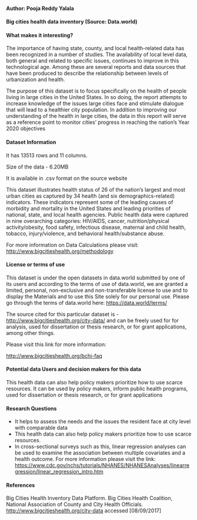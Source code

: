 #### Author: Pooja Reddy Yalala

#### Big cities health data inventory (Source: Data.world)

#### What makes it interesting?
The importance of having state, county, and local health-related data has been recognized in a number of studies. The availability of local level data, both general and related to specific issues, continues to improve in this technological age. Among these are several reports and data sources that have been produced to describe the relationship between levels of urbanization and health.

The purpose of this dataset is to focus specifically on the health of people living in large cities in the United States. In so doing, the report attempts to increase knowledge of the issues large cities face and stimulate dialogue that will lead to a healthier city population. In addition to improving our understanding of the health in large cities, the data in this report will serve as a reference point to monitor cities’ progress in reaching the nation’s Year 2020 objectives

#### Dataset Information
It has 13513 rows and 11 columns.

Size of the data - 6.20MB

It is available in .csv format on the source website

This dataset illustrates health status of 26 of the nation’s largest and most urban cities as captured by 34 health (and six demographics-related) indicators. These indicators represent some of the leading causes of morbidity and mortality in the United States and leading priorities of national, state, and local health agencies. Public health data were captured in nine overarching categories: HIV/AIDS, cancer, nutrition/physical activity/obesity, food safety, infectious disease, maternal and child health, tobacco, injury/violence, and behavioral health/substance abuse.

For more information on Data Calculations please visit:
http://www.bigcitieshealth.org/methodology

#### License or terms of use
This dataset is under the open datasets in data.world submitted by one of its users and according to the terms of use of data.world, we are granted a limited, personal, non-exclusive and non-transferable license to use and to display the Materials and to use this Site solely for our personal use. 
Please go through the terms of data.world here:
https://data.world/terms/

The source cited for this particular dataset is - http://www.bigcitieshealth.org/city-data/ and can be freely used for for analysis, used for dissertation or thesis research, or for grant applications, among other things.

Please visit this link for more information:

http://www.bigcitieshealth.org/bchi-faq


#### Potential data Users and decision makers for this data
This health data can also help policy makers prioritize how to use scarce resources. It can be used by policy makers, inform public health programs, used for dissertation or thesis research, or for grant applications



#### Research Questions
* It helps to assess the needs and the issues the resident face at city level with comparable data
* This health data can also help policy makers prioritize how to use scarce resources. 
* In cross-sectional surveys such as this, linear regression analyses can be used to examine the association between multiple covariates and a health outcome. 
For more information please visit the link:
https://www.cdc.gov/nchs/tutorials/NHANES/NHANESAnalyses/linearregression/linear_regression_intro.htm

#### References
 
Big Cities Health Inventory Data Platform. Big Cities Health Coalition, National Association of County and City Health Officials. http://www.bigcitieshealth.org/city-data accessed [08/09/2017]

